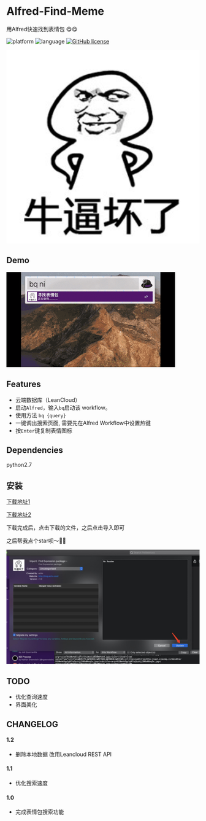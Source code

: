 # Alfred-Find-Meme
用Alfred快速找到表情包 😋😋

![platform](https://img.shields.io/badge/platform-macos-lightgrey.svg)  ![language](https://img.shields.io/badge/language-python-blue.svg)
 [![GitHub license](https://img.shields.io/github/license/TKkk-iOSer/wechat-workflow.svg)](https://github.com/echo-cool/Alfred-Find-Expression-package/blob/master/LICENSE)
 
 ![logo](./icon.png)
 
## Demo
![image](./demo.gif)

## Features
+ 云端数据库（LeanCloud）
+ 启动`Alfred`，输入`bq`启动该 workflow。
+ 使用方法 `bq {query}`
+ 一键调出搜索页面, 需要先在Alfred Workflow中设置热键
+ 按`Enter`键复制表情图标

## Dependencies

python2.7

## 安装

[下载地址1](https://github.com/echo-cool/Alfred-Find-Expression-package/raw/master/Find%20Meme%EF%BD%9E.alfredworkflow) 

[下载地址2](http://photos-picgo.oss-cn-beijing.aliyuncs.com/Find%20Meme%EF%BD%9E.alfredworkflow)

下载完成后，点击下载的文件，之后点击导入即可

之后帮我点个star呗～🤝🤝

![install](./install.jpeg)




## TODO

+ 优化查询速度
+ 界面美化

## CHANGELOG
#### 1.2
+ 删除本地数据 改用Leancloud REST API
#### 1.1

+ 优化搜索速度

#### 1.0

+ 完成表情包搜索功能
